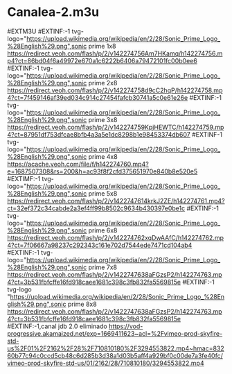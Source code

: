 # Canalea-2.m3u

#EXTM3U
#EXTINF:-1 tvg-logo="https://upload.wikimedia.org/wikipedia/en/2/28/Sonic_Prime_Logo_%28English%29.png",sonic prime 1x8
https://redirect.veoh.com/flash/p/2/v142274756Am7HKamq/h142274756.mp4?ct=86bd04f6a49972e670a1c6222b6406a79472101fc00b0ee6
#EXTINF:-1 tvg-logo="https://upload.wikimedia.org/wikipedia/en/2/28/Sonic_Prime_Logo_%28English%29.png",sonic prime 2x8
https://redirect.veoh.com/flash/p/2/v142274758d9cC2hqP/h142274758.mp4?ct=7f459146af39ed034c914c27454fafcb30741a5c0e61e26e
#EXTINF:-1 tvg-logo="https://upload.wikimedia.org/wikipedia/en/2/28/Sonic_Prime_Logo_%28English%29.png",sonic prime 3x8
https://redirect.veoh.com/flash/p/2/v142274759KpjHEWTC/h142274759.mp4?ct=87951df753dfcae8bfb4a3a5e1dc8298b1e98453374db607
#EXTINF-1 tvg-logo="https://upload.wikimedia.org/wikipedia/en/2/28/Sonic_Prime_Logo_%28English%29.png",sonic prime 4x8
https://acache.veoh.com/file/f/h142274760.mp4?e=1687507308&rs=200&h=ac93f8f2cfd375651970e840b8e520e5
#EXTIMF:-1 tvg-logo="https://upload.wikimedia.org/wikipedia/en/2/28/Sonic_Prime_Logo_%28English%29.png",sonic prime 5x8
https://redirect.veoh.com/flash/p/2/v1422747614krkJ2ZE/h142274761.mp4?ct=32ef372c34cabde2a3ef4ff99b8502c9634b430397e0be1c
#EXTINF:-1 tvg-logo="https://upload.wikimedia.org/wikipedia/en/2/28/Sonic_Prime_Logo_%28English%29.png",sonic prime 6x8
https://redirect.veoh.com/flash/p/2/v142274762xqDwAAfC/h142274762.mp4?ct=7f06667a98237c292343c161e702d7544ede7471cd104ab4
#EXTINF:-1 tvg-logo="https://upload.wikimedia.org/wikipedia/en/2/28/Sonic_Prime_Logo_%28English%29.png",sonic prime 7x8
https://redirect.veoh.com/flash/p/2/v1422747638aFGzsP2/h142274763.mp4?ct=3b531fbfcffe16fd918caee1681c398c3fb832fa5569815e
#EXTINF:-1 tvg-logo "https://upload.wikimedia.org/wikipedia/en/2/28/Sonic_Prime_Logo_%28English%29.png",sonic prime 8x8
https://redirect.veoh.com/flash/p/2/v1422747638aFGzsP2/h142274763.mp4?ct=3b531fbfcffe16fd918caee1681c398c3fb832fa5569815e
#EXTINF:-1,canal jdb 2.0 eliminado 
https://vod-progressive.akamaized.net/exp=1669411623~acl=%2Fvimeo-prod-skyfire-std-us%2F01%2F2162%2F28%2F710810180%2F3294553822.mp4~hmac=83260b77c94c0ccd5cb48c6d285b3d38a1d03b5aff4a929bf0c00de7a3fe40fc/vimeo-prod-skyfire-std-us/01/2162/28/710810180/3294553822.mp4
